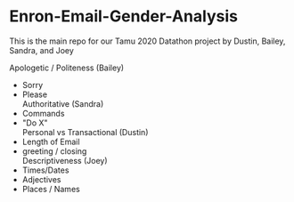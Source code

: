 # Enron-Email-Gender-Analysis
This is the main repo for our Tamu 2020 Datathon project by Dustin, Bailey, Sandra, and Joey  




Apologetic / Politeness (Bailey)     
* Sorry    
* Please   
Authoritative (Sandra)  
* Commands  
* "Do X"  
Personal vs Transactional (Dustin)  
* Length of Email  
* greeting / closing   
Descriptiveness (Joey)  
* Times/Dates
* Adjectives  
* Places / Names  


